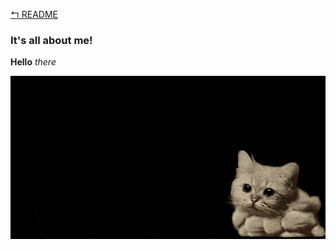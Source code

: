 [&#8624; README](README.md)

### It's all about me!

**Hello**
_there_

![catgif](img/giphy_cat-launch.gif)
